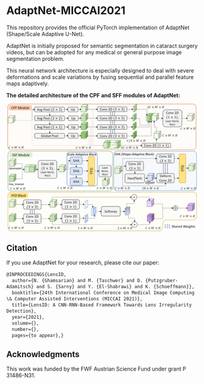 # AdaptNet-MICCAI2021
This repository provides the official PyTorch implementation of AdaptNet (Shape/Scale Adaptive U-Net).

AdaptNet is initially proposed for semantic segmentation in cataract surgery videos, but can be adopted for any medical or general purpose image segmentation problem.

This neural network architecture is especially designed to deal with severe deformations and scale variations by fusing sequential and parallel feature maps adaptively.

**The detailed architecture of the CPF and SFF modules of AdaptNet:**

<img src="./Network-Architecture-Images/CPF-SSF.png" alt="The detailed architecture of the CPF and SFF modules of AdaptNet." width="700">

## Citation
If you use AdaptNet for your research, please cite our paper:

```
@INPROCEEDINGS{LensID,
  author={N. {Ghamsarian} and M. {Taschwer} and D. {Putzgruber-Adamitsch} and S. {Sarny} and Y. {El-Shabrawi} and K. {Schoeffmann}},
  booktitle={24th International Conference on Medical Image Computing \& Computer Assisted Interventions (MICCAI 2021)}, 
  title={LensID: A CNN-RNN-Based Framework Towards Lens Irregularity Detection}, 
  year={2021},
  volume={},
  number={},
  pages={to appear},}
```

## Acknowledgments

This work was funded by the FWF Austrian Science Fund under grant P 31486-N31.
